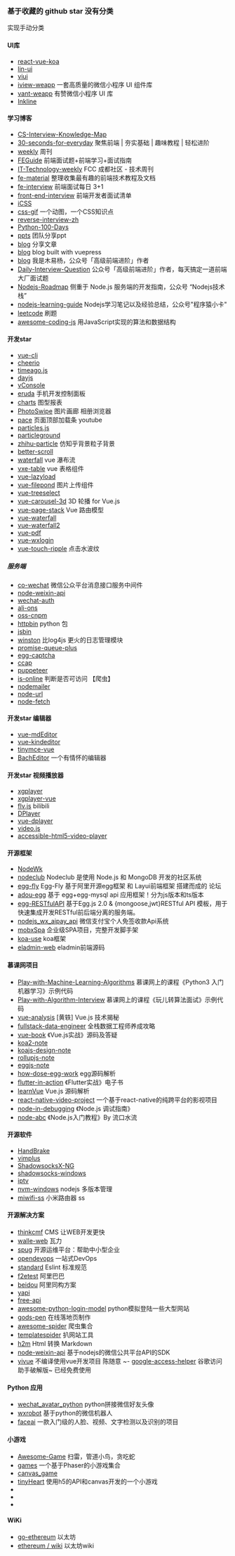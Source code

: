 ### 基于收藏的 github star 没有分类

实现手动分类

#### UI库
- [react-vue-koa]()
- [lin-ui]()
- [viui]()
- [iview-weapp]() 一套高质量的微信小程序 UI 组件库
- [vant-weapp](https://github.com/youzan/vant-weapp) 有赞微信小程序 UI 库
- [Inkline](https://github.com/inkline/inkline) 

#### 学习博客
- [CS-Interview-Knowledge-Map]()
- [30-seconds-for-everyday]() 聚焦前端 | 夯实基础 | 趣味教程 | 轻松进阶
- [weekly](https://github.com/dt-fe/weekly) 周刊
- [FEGuide]() 前端面试题+前端学习+面试指南
- [IT-Technology-weekly](https://github.com/FreeCodeCamp-Chengdu/IT-Technology-weekly) FCC 成都社区 - 技术周刊
- [fe-material](https://github.com/cucygh/fe-material) 整理收集最有趣的前端技术教程及文档
- [fe-interview](https://github.com/haizlin/fe-interview) 前端面试每日 3+1
- [front-end-interview](https://github.com/Advanced-Interview-Question/front-end-interview) 前端开发者面试清单
- [iCSS]()
- [css-gif](https://github.com/qdlaoyao/css-gif) 一个动图，一个CSS知识点
- [reverse-interview-zh]()
- [Python-100-Days]()
- [ppts](https://github.com/iv-web/ppts) 团队分享ppt
- [blog](https://github.com/hoc2019/blog) 分享文章
- [blog](https://github.com/xiaotianxia/blog) blog built with vuepress
- [blog](https://github.com/yygmind/blog) 我是木易杨，公众号「高级前端进阶」作者
- [Daily-Interview-Question](https://github.com/Advanced-Frontend/Daily-Interview-Question) 公众号「高级前端进阶」作者，每天搞定一道前端大厂面试题
- [Nodejs-Roadmap](https://github.com/Q-Angelo/Nodejs-Roadmap) 侧重于 Node.js 服务端的开发指南，公众号 “Nodejs技术栈”
- [nodejs-learning-guide]() Nodejs学习笔记以及经验总结，公众号"程序猿小卡"
- [leetcode](https://github.com/azl397985856/leetcode) 刷题
- [awesome-coding-js](https://github.com/ConardLi/awesome-coding-js) 用JavaScript实现的算法和数据结构

#### 开发star
- [vue-cli]()
- [cheerio]()
- [timeago.js]()
- [dayjs]()
- [vConsole]()
- [eruda]() 手机开发控制面板
- [charts]() 图型报表
- [PhotoSwipe](https://github.com/dimsemenov/PhotoSwipe) 图片画廊 相册浏览器
- [pace](https://github.com/HubSpot/pace) 页面顶部加载条 youtube 
- [particles.js]()
- [particleground]()
- [zhihu-particle]() 仿知乎背景粒子背景
- [better-scroll]() 
- [waterfall]() vue 瀑布流
- [vxe-table](https://github.com/xuliangzhan/vxe-table) vue 表格组件
- [vue-lazyload]()
- [vue-filepond](https://github.com/pqina/vue-filepond) 图片上传组件
- [vue-treeselect](https://github.com/riophae/vue-treeselect)
- [vue-carousel-3d](https://github.com/Wlada/vue-carousel-3d) 3D 轮播 for Vue.js
- [vue-page-stack](https://github.com/hezhongfeng/vue-page-stack) Vue 路由模型
- [vue-waterfall]()
- [vue-waterfall2]()
- [vue-pdf]() 
- [vue-wxlogin]() 
- [vue-touch-ripple](https://github.com/surmon-china/vue-touch-ripple) 点击水波纹
##### 服务端
- [co-wechat](https://github.com/node-webot/co-wechat) 微信公众平台消息接口服务中间件
- [node-weixin-api]() 
- [wechat-auth]()
- [ali-ons](https://github.com/ali-sdk/ali-ons) 
- [oss-cnpm]()
- [httpbin](https://github.com/postmanlabs/httpbin) python 包
- [jsbin]() 
- [winston](https://github.com/winstonjs/winston) 比log4js 更火的日志管理模块
- [promise-queue-plus]()
- [egg-captcha](https://github.com/Raoul1996/egg-captcha) 
- [ccap]()
- [puppeteer]()
- [is-online](https://github.com/sindresorhus/is-online) 判断是否可访问 【爬虫】
- [nodemailer]()
- [node-url](https://github.com/defunctzombie/node-url)
- [node-fetch]()

#### 开发star 编辑器
- [vue-mdEditor]()
- [vue-kindeditor](https://github.com/ff755/vue-kindeditor)
- [tinymce-vue](https://github.com/tinymce/tinymce-vue) 
- [BachEditor](https://github.com/Integ/BachEditor) 一个有情怀的编辑器

#### 开发star 视频播放器
- [xgplayer](https://github.com/bytedance/xgplayer) 
- [xgplayer-vue](https://github.com/bytedance/xgplayer-vue) 
- [flv.js]() bilibili
- [DPlayer]() 
- [vue-dplayer]()
- [video.js]()
- [accessible-html5-video-player]()

#### 开源框架
- [NodeWk]()
- [nodeclub](https://github.com/cnodejs/nodeclub) Nodeclub 是使用 Node.js 和 MongoDB 开发的社区系统
- [egg-fly](https://github.com/764692390/egg-fly) Egg-Fly 基于阿里开源egg框架 和 Layui前端框架 搭建而成的 论坛
- [adou-egg](https://github.com/adouv/adou-egg) 基于 egg+egg-mysql api 应用框架！分为js版本和ts版本
- [egg-RESTfulAPI](https://github.com/icxcat/egg-RESTfulAPI) 基于Egg.js 2.0 & {mongoose,jwt}RESTful API 模板，用于快速集成开发RESTful前后端分离的服务端。
- [nodejs_wx_aipay_api](https://github.com/yioMe/nodejs_wx_aipay_api) 微信支付宝个人免签收款Api系统
- [mobxSpa](https://github.com/Tianlikai/mobxSpa) 企业级SPA项目，完整开发脚手架
- [koa-use](https://github.com/wukuy/koa-use) koa框架
- [eladmin-web]() eladmin前端源码

#### 慕课网项目
- [Play-with-Machine-Learning-Algorithms]() 慕课网上的课程《Python3 入门机器学习》示例代码
- [Play-with-Algorithm-Interview]() 慕课网上的课程《玩儿转算法面试》示例代码
- [vue-analysis](https://github.com/ustbhuangyi/vue-analysis) [黄轶] Vue.js 技术揭秘
- [fullstack-data-engineer](https://github.com/Honlan/fullstack-data-engineer) 全栈数据工程师养成攻略
- [vue-book](https://github.com/icarusion/vue-book) 《Vue.js实战》源码及答疑
- [koa2-note]()
- [koajs-design-note]()
- [rollupjs-note]()
- [eggjs-note]()
- [how-dose-egg-work]() egg源码解析
- [flutter-in-action](https://github.com/flutterchina/flutter-in-action) 《Flutter实战》电子书
- [learnVue](https://github.com/answershuto/learnVue) Vue.js 源码解析
- [react-native-video-project](https://github.com/ikimiler/react-native-video-project) 一个基于react-native的纯跨平台的影视项目
- [node-in-debugging]() 《Node.js 调试指南》
- [node-abc]() 《Node.js入门教程》By 流口水流

#### 开源软件
- [HandBrake]()
- [vimplus]()
- [ShadowsocksX-NG]()
- [shadowsocks-windows]()
- [iptv]()
- [nvm-windows]() nodejs 多版本管理
- [miwifi-ss]() 小米路由器 ss


#### 开源解决方案

- [thinkcmf]() CMS 让WEB开发更快
- [walle-web]() 瓦力
- [spug]() 开源运维平台：帮助中小型企业
- [opendevops](https://github.com/opendevops-cn/opendevops) 一站式DevOps
- [standard](https://github.com/standard/standard) Eslint 标准规范
- [f2etest](https://github.com/alibaba/f2etest) 阿里巴巴
- [beidou](https://github.com/alibaba/beidou) 阿里同构方案
- [yapi]() 
- [free-api](https://github.com/fangzesheng/free-api)
- [awesome-python-login-model](https://github.com/Kr1s77/awesome-python-login-model) python模拟登陆一些大型网站
- [gods-pen](https://github.com/ymm-tech/gods-pen) 在线落地页制作
- [awesome-spider](https://github.com/facert/awesome-spider) 爬虫集合
- [templatespider](https://github.com/xnx3/templatespider) 扒网站工具
- [h2m](https://github.com/island205/h2m) Html 转换 Markdown
- [node-weixin-api](https://github.com/node-weixin/node-weixin-api) 基于nodejs的微信公共平台API的SDK
- [yivue]() 不编译使用vue开发项目 陈随意
~- [google-access-helper](https://github.com/haotian-wang/google-access-helper) 谷歌访问助手破解版~ 已经免费使用

#### Python 应用
- [wechat_avatar_python](https://github.com/puke3615/wechat_avatar_python) python拼接微信好友头像
- [wxrobot](https://github.com/pig6/wxrobot) 基于python的微信机器人
- [faceai](https://github.com/vipstone/faceai) 一款入门级的人脸、视频、文字检测以及识别的项目

#### 小游戏
- [Awesome-Game](https://github.com/ordinaryA/Awesome-Game) 扫雷，管道小鸟，贪吃蛇
- [games]() 一个基于Phaser的小游戏集合
- [canvas_game]()
- [tinyHeart]() 使用h5的API和canvas开发的一个小游戏
- []()
- []()
- []()

#### WiKi
- [go-ethereum]() 以太坊
- [ethereum / wiki]() 以太坊wiki